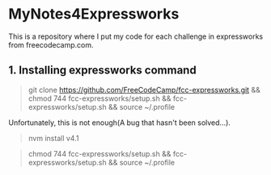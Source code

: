 # MyNotes4Expressworks
This is a repository where I put my code for each challenge in expressworks from freecodecamp.com.

## 1. Installing expressworks command
>git clone https://github.com/FreeCodeCamp/fcc-expressworks.git && chmod 744 fcc-expressworks/setup.sh && fcc-expressworks/setup.sh && source ~/.profile

Unfortunately, this is not enough(A bug that hasn't been solved...).

>nvm install v4.1

>chmod 744 fcc-expressworks/setup.sh && fcc-expressworks/setup.sh && source ~/.profile

